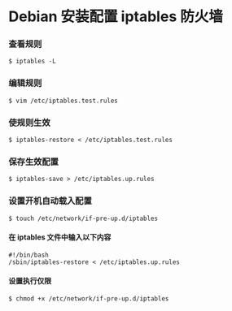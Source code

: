 # Debian 安装配置 iptables 防火墙

### 查看规则
```
$ iptables -L
```
### 编辑规则
```
$ vim /etc/iptables.test.rules
```
### 使规则生效
```
$ iptables-restore < /etc/iptables.test.rules
```
### 保存生效配置
```
$ iptables-save > /etc/iptables.up.rules
```
### 设置开机自动载入配置
```
$ touch /etc/network/if-pre-up.d/iptables
```
#### 在 iptables 文件中输入以下内容
```
#!/bin/bash
/sbin/iptables-restore < /etc/iptables.up.rules
```
#### 设置执行仅限
```
$ chmod +x /etc/network/if-pre-up.d/iptables
```
